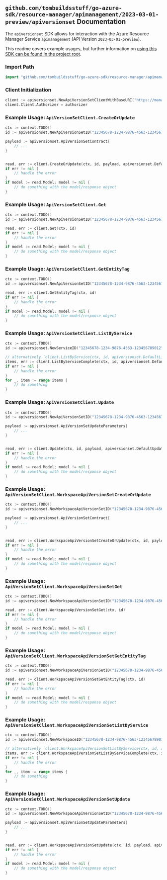 
## `github.com/tombuildsstuff/go-azure-sdk/resource-manager/apimanagement/2023-03-01-preview/apiversionset` Documentation

The `apiversionset` SDK allows for interaction with the Azure Resource Manager Service `apimanagement` (API Version `2023-03-01-preview`).

This readme covers example usages, but further information on [using this SDK can be found in the project root](https://github.com/tombuildsstuff/go-azure-sdk/tree/main/docs).

### Import Path

```go
import "github.com/tombuildsstuff/go-azure-sdk/resource-manager/apimanagement/2023-03-01-preview/apiversionset"
```


### Client Initialization

```go
client := apiversionset.NewApiVersionSetClientWithBaseURI("https://management.azure.com")
client.Client.Authorizer = authorizer
```


### Example Usage: `ApiVersionSetClient.CreateOrUpdate`

```go
ctx := context.TODO()
id := apiversionset.NewApiVersionSetID("12345678-1234-9876-4563-123456789012", "example-resource-group", "serviceValue", "versionSetIdValue")

payload := apiversionset.ApiVersionSetContract{
	// ...
}


read, err := client.CreateOrUpdate(ctx, id, payload, apiversionset.DefaultCreateOrUpdateOperationOptions())
if err != nil {
	// handle the error
}
if model := read.Model; model != nil {
	// do something with the model/response object
}
```


### Example Usage: `ApiVersionSetClient.Get`

```go
ctx := context.TODO()
id := apiversionset.NewApiVersionSetID("12345678-1234-9876-4563-123456789012", "example-resource-group", "serviceValue", "versionSetIdValue")

read, err := client.Get(ctx, id)
if err != nil {
	// handle the error
}
if model := read.Model; model != nil {
	// do something with the model/response object
}
```


### Example Usage: `ApiVersionSetClient.GetEntityTag`

```go
ctx := context.TODO()
id := apiversionset.NewApiVersionSetID("12345678-1234-9876-4563-123456789012", "example-resource-group", "serviceValue", "versionSetIdValue")

read, err := client.GetEntityTag(ctx, id)
if err != nil {
	// handle the error
}
if model := read.Model; model != nil {
	// do something with the model/response object
}
```


### Example Usage: `ApiVersionSetClient.ListByService`

```go
ctx := context.TODO()
id := apiversionset.NewServiceID("12345678-1234-9876-4563-123456789012", "example-resource-group", "serviceValue")

// alternatively `client.ListByService(ctx, id, apiversionset.DefaultListByServiceOperationOptions())` can be used to do batched pagination
items, err := client.ListByServiceComplete(ctx, id, apiversionset.DefaultListByServiceOperationOptions())
if err != nil {
	// handle the error
}
for _, item := range items {
	// do something
}
```


### Example Usage: `ApiVersionSetClient.Update`

```go
ctx := context.TODO()
id := apiversionset.NewApiVersionSetID("12345678-1234-9876-4563-123456789012", "example-resource-group", "serviceValue", "versionSetIdValue")

payload := apiversionset.ApiVersionSetUpdateParameters{
	// ...
}


read, err := client.Update(ctx, id, payload, apiversionset.DefaultUpdateOperationOptions())
if err != nil {
	// handle the error
}
if model := read.Model; model != nil {
	// do something with the model/response object
}
```


### Example Usage: `ApiVersionSetClient.WorkspaceApiVersionSetCreateOrUpdate`

```go
ctx := context.TODO()
id := apiversionset.NewWorkspaceApiVersionSetID("12345678-1234-9876-4563-123456789012", "example-resource-group", "serviceValue", "workspaceIdValue", "versionSetIdValue")

payload := apiversionset.ApiVersionSetContract{
	// ...
}


read, err := client.WorkspaceApiVersionSetCreateOrUpdate(ctx, id, payload, apiversionset.DefaultWorkspaceApiVersionSetCreateOrUpdateOperationOptions())
if err != nil {
	// handle the error
}
if model := read.Model; model != nil {
	// do something with the model/response object
}
```


### Example Usage: `ApiVersionSetClient.WorkspaceApiVersionSetGet`

```go
ctx := context.TODO()
id := apiversionset.NewWorkspaceApiVersionSetID("12345678-1234-9876-4563-123456789012", "example-resource-group", "serviceValue", "workspaceIdValue", "versionSetIdValue")

read, err := client.WorkspaceApiVersionSetGet(ctx, id)
if err != nil {
	// handle the error
}
if model := read.Model; model != nil {
	// do something with the model/response object
}
```


### Example Usage: `ApiVersionSetClient.WorkspaceApiVersionSetGetEntityTag`

```go
ctx := context.TODO()
id := apiversionset.NewWorkspaceApiVersionSetID("12345678-1234-9876-4563-123456789012", "example-resource-group", "serviceValue", "workspaceIdValue", "versionSetIdValue")

read, err := client.WorkspaceApiVersionSetGetEntityTag(ctx, id)
if err != nil {
	// handle the error
}
if model := read.Model; model != nil {
	// do something with the model/response object
}
```


### Example Usage: `ApiVersionSetClient.WorkspaceApiVersionSetListByService`

```go
ctx := context.TODO()
id := apiversionset.NewWorkspaceID("12345678-1234-9876-4563-123456789012", "example-resource-group", "serviceValue", "workspaceIdValue")

// alternatively `client.WorkspaceApiVersionSetListByService(ctx, id, apiversionset.DefaultWorkspaceApiVersionSetListByServiceOperationOptions())` can be used to do batched pagination
items, err := client.WorkspaceApiVersionSetListByServiceComplete(ctx, id, apiversionset.DefaultWorkspaceApiVersionSetListByServiceOperationOptions())
if err != nil {
	// handle the error
}
for _, item := range items {
	// do something
}
```


### Example Usage: `ApiVersionSetClient.WorkspaceApiVersionSetUpdate`

```go
ctx := context.TODO()
id := apiversionset.NewWorkspaceApiVersionSetID("12345678-1234-9876-4563-123456789012", "example-resource-group", "serviceValue", "workspaceIdValue", "versionSetIdValue")

payload := apiversionset.ApiVersionSetUpdateParameters{
	// ...
}


read, err := client.WorkspaceApiVersionSetUpdate(ctx, id, payload, apiversionset.DefaultWorkspaceApiVersionSetUpdateOperationOptions())
if err != nil {
	// handle the error
}
if model := read.Model; model != nil {
	// do something with the model/response object
}
```
